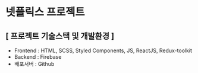 <h1>넷플릭스 프로젝트</h1>
<h2>[ 프로젝트 기술스택 및 개발환경 ]</h2>
<ul>
  <li>Frontend : HTML, SCSS, Styled Components, JS, ReactJS, Redux-toolkit</li>
  <li>Backend : Firebase</li>
  <li>배포서버 : Github</li>
</ul>
